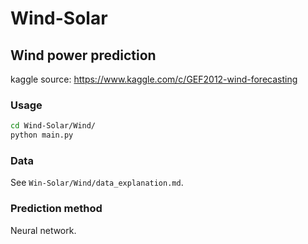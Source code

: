 # Wind-Solar


## Wind power prediction
kaggle source: https://www.kaggle.com/c/GEF2012-wind-forecasting

### Usage
```bash
cd Wind-Solar/Wind/
python main.py
```
### Data
See `Win-Solar/Wind/data_explanation.md`.

### Prediction method
Neural network.
